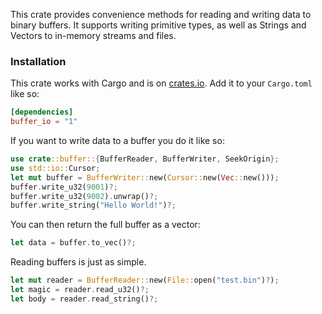 This crate provides convenience methods for reading and writing data to binary buffers. It supports writing primitive types, as well as Strings and Vectors to in-memory streams and files.


### Installation

This crate works with Cargo and is on
[crates.io](https://crates.io/crates/buffer_io). Add it to your `Cargo.toml`
like so:

```toml
[dependencies]
buffer_io = "1"
```


If you want to write data to a buffer you do it like so:
```rust
use crate::buffer::{BufferReader, BufferWriter, SeekOrigin};
use std::io::Cursor;
let mut buffer = BufferWriter::new(Cursor::new(Vec::new()));
buffer.write_u32(9001)?;
buffer.write_u32(9002).unwrap()?;
buffer.write_string("Hello World!")?;
```

You can then return the full buffer as a vector:
```rust
let data = buffer.to_vec()?;
```

Reading buffers is just as simple.
```rust
let mut reader = BufferReader::new(File::open("test.bin")?);
let magic = reader.read_u32()?;
let body = reader.read_string()?;
```